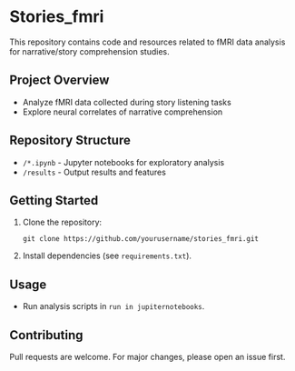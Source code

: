 # Stories_fmri

This repository contains code and resources related to fMRI data analysis for narrative/story comprehension studies.

## Project Overview

- Analyze fMRI data collected during story listening tasks
- Explore neural correlates of narrative comprehension

## Repository Structure

- `/*.ipynb` - Jupyter notebooks for exploratory analysis
- `/results` - Output results and features

## Getting Started

1. Clone the repository:
    ```
    git clone https://github.com/yourusername/stories_fmri.git
    ```
2. Install dependencies (see `requirements.txt`).

## Usage

- Run analysis scripts in `run in jupiternotebooks`.

## Contributing

Pull requests are welcome. For major changes, please open an issue first.
